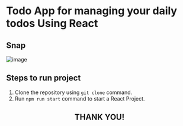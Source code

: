 
# Todo App for managing your daily todos Using React


## Snap
![image](https://user-images.githubusercontent.com/86113092/215541856-d9d3fa8f-2055-4744-9ced-4f845eeb2f8c.png)


## Steps to run project
1. Clone the repository using `git clone` command.
2. Run `npm run start` command to start a React Project.


<h2 align="center">THANK YOU!</h2>
